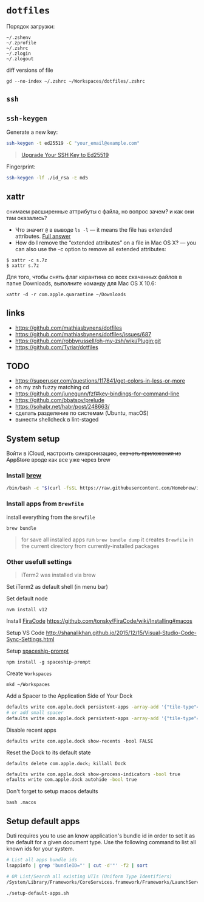 # `dotfiles`

Порядок загрузки:

```
~/.zshenv
~/.zprofile
~/.zshrc
~/.zlogin
~/.zlogout
```

diff versions of file
```
gd --no-index ~/.zshrc ~/Workspaces/dotfiles/.zshrc
```


## `ssh`

## `ssh-keygen`

Generate a new key:

```sh
ssh-keygen -t ed25519 -C "your_email@example.com"
```

> [Upgrade Your SSH Key to Ed25519](https://medium.com/risan/upgrade-your-ssh-key-to-ed25519-c6e8d60d3c54#:~:text=Today%2C%20the%20RSA%20is%20the,3072%20that%20has%20544%20characters.)

Fingerprint:

```sh
ssh-keygen -lf ./id_rsa -E md5
```


## xattr

снимаем расширенные аттрибуты с файла, но вопрос зачем? и как они там оказались?

* Что значит `@` в выводе `ls -l`
  — it means the file has extended attributes.
    [Full answer](http://unix.stackexchange.com/questions/1646/or-mark-after-running-ls-al)
* How do I remove the “extended attributes”
  on a file in Mac OS X?
  — you can also use the -c option to remove
    all extended attributes:

```
$ xattr -c s.7z
$ xattr s.7z
```

Для того, чтобы снять флаг карантина со всех скачанных файлов в папке Downloads,
выполните команду для Mac OS X 10.6:

```
xattr -d -r com.apple.quarantine ~/Downloads
```


## links
* https://github.com/mathiasbynens/dotfiles
* https://github.com/mathiasbynens/dotfiles/issues/687
* https://github.com/robbyrussell/oh-my-zsh/wiki/Plugin:git
* https://github.com/Tyriar/dotfiles

## TODO

* https://superuser.com/questions/117841/get-colors-in-less-or-more
* oh my zsh fuzzy matching cd
* https://github.com/junegunn/fzf#key-bindings-for-command-line
* https://github.com/bbatsov/prelude
* https://sohabr.net/habr/post/248663/
* сделать разделение по системам (Ubuntu, macOS)
* вынести shellcheck в lint-staged


## System setup

Войти в iCloud, настроить синхронизацию, ~~скачать приложения из AppStore~~
вроде как все уже через brew


### Install [brew](https://brew.sh/index_ru)

```sh
/bin/bash -c "$(curl -fsSL https://raw.githubusercontent.com/Homebrew/install/HEAD/install.sh)"
```


### Install apps from `Brewfile`

install everything from the `Brewfile`

```
brew bundle
```

> for save all installed apps run `brew bundle dump` it creates
> `Brewfile` in the current directory from currently-installed packages


### Other usefull settings

> iTerm2 was installed via brew

Set iTerm2 as default shell (in menu bar)


Set default node

```
nvm install v12
```


Install [FiraCode](https://github.com/tonsky/FiraCode)
https://github.com/tonsky/FiraCode/wiki/Installing#macos


Setup VS Code http://shanalikhan.github.io/2015/12/15/Visual-Studio-Code-Sync-Settings.html


Setup [spaceship-prompt](https://github.com/denysdovhan/spaceship-prompt)

```
npm install -g spaceship-prompt
```


Create `Workspaces`

```
mkd ~/Workspaces
```

Add a Spacer to the Application Side of Your Dock


```sh
defaults write com.apple.dock persistent-apps -array-add '{"tile-type"="spacer-tile";}'; killall Dock
# or add small spacer
defaults write com.apple.dock persistent-apps -array-add '{"tile-type"="small-spacer-tile";}' && killall Dock
```


Disable recent apps

```
defaults write com.apple.dock show-recents -bool FALSE
```


Reset the Dock to its default state

```
defaults delete com.apple.dock; killall Dock
```

```sh
defaults write com.apple.dock show-process-indicators -bool true
efaults write com.apple.dock autohide -bool true
```


Don't forget to setup macos defaults

```
bash .macos
```


## Setup default apps

Duti requires you to use an know application's bundle id in order to set it as the default for a given document type. Use the following command to list all known ids for your system.

```sh
# List all apps bundle ids
lsappinfo | grep 'bundleID="' | cut -d'"' -f2 | sort

# OR List/Search all existing UTIs (Uniform Type Identifiers)
/System/Library/Frameworks/CoreServices.framework/Frameworks/LaunchServices.framework/Versions/A/Support/lsregister -dump
```



```sh
./setup-default-apps.sh
```
